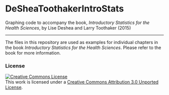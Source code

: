 DeSheaToothakerIntroStats
=========================

Graphing code to accompany the book, *Introductory Statistics for the Health Sciences*, by Lise Deshea and Larry Toothaker (2015)

---

The files in this repository are used as examples for individual chapters in the book *Introductory Statistics for the Health Sciences*. Please refer to the book for more information.

### License

<a rel="license" href="http://creativecommons.org/licenses/by/3.0/"><img alt="Creative Commons License" style="border-width:0" src="http://i.creativecommons.org/l/by/3.0/88x31.png" /></a><br />This work is licensed under a <a rel="license" href="http://creativecommons.org/licenses/by/3.0/">Creative Commons Attribution 3.0 Unported License</a>.
